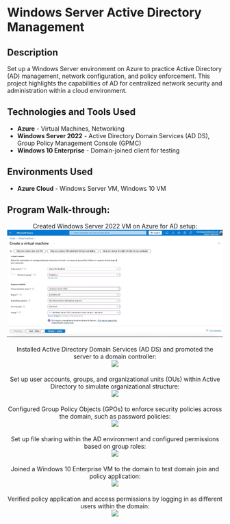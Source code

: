 # 
<h1>Windows Server Active Directory Management</h1>

<h2>Description</h2>
Set up a Windows Server environment on Azure to practice Active Directory (AD) management, network configuration, and policy enforcement. This project highlights the capabilities of AD for centralized network security and administration within a cloud environment.

<h2>Technologies and Tools Used</h2>
<ul>
  <li><b>Azure</b> - Virtual Machines, Networking</li>
  <li><b>Windows Server 2022</b> - Active Directory Domain Services (AD DS), Group Policy Management Console (GPMC)</li>
  <li><b>Windows 10 Enterprise</b> - Domain-joined client for testing</li>
</ul>

<h2>Environments Used</h2>
<ul>
  <li><b>Azure Cloud</b> - Windows Server VM, Windows 10 VM</li>
</ul>

<h2>Program Walk-through:</h2>

<p align="center">
Created Windows Server 2022 VM on Azure for AD setup: <br/>
<img src="images/Windows Server 2022"/>
<br />
<br />
Installed Active Directory Domain Services (AD DS) and promoted the server to a domain controller: <br/>
<img src="images/install_ad_ds"/>
<br />
<br />
Set up user accounts, groups, and organizational units (OUs) within Active Directory to simulate organizational structure: <br/>
<img src="images/create_users_groups"/>
<br />
<br />
Configured Group Policy Objects (GPOs) to enforce security policies across the domain, such as password policies: <br/>
<img src="images/create_gpo"/>
<br />
<br />
Set up file sharing within the AD environment and configured permissions based on group roles: <br/>
<img src="images/file_sharing"/>
<br />
<br />
Joined a Windows 10 Enterprise VM to the domain to test domain join and policy application: <br/>
<img src="images/domain_join_windows10"/>
<br />
<br />
Verified policy application and access permissions by logging in as different users within the domain: <br/>
<img src="images/policy_application"/>
</p>
